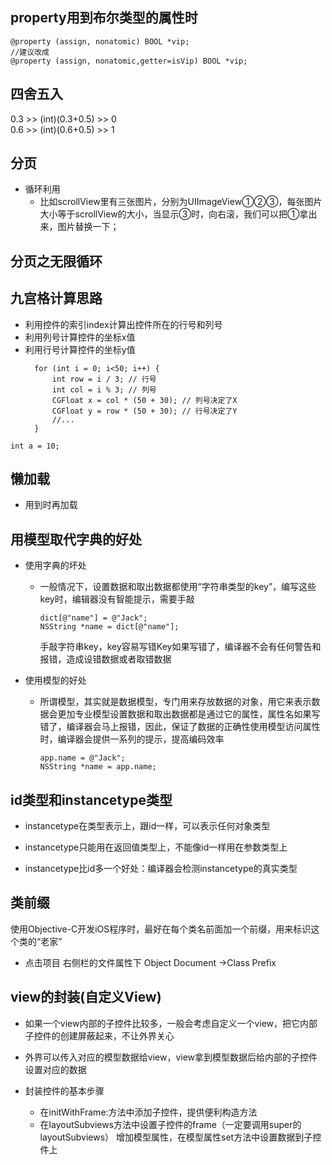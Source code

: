 ## property用到布尔类型的属性时
```objc
@property (assign, nonatomic) BOOL *vip;
//建议改成
@property (assign, nonatomic,getter=isVip) BOOL *vip;
```

## 四舍五入

0.3 &gt;&gt; \(int\)\(0.3+0.5\) &gt;&gt; 0  
0.6 &gt;&gt; \(int\)\(0.6+0.5\) &gt;&gt; 1

## 分页

* 循环利用
  * 比如scrollView里有三张图片，分别为UIImageView①②③，每张图片大小等于scrollView的大小，当显示③时，向右滚，我们可以把①拿出来，图片替换一下；

## 分页之无限循环

## 九宫格计算思路

* 利用控件的索引index计算出控件所在的行号和列号
* 利用列号计算控件的坐标x值
* 利用行号计算控件的坐标y值
  ```objc
    for (int i = 0; i<50; i++) {
        int row = i / 3; // 行号
        int col = i % 3; // 列号
        CGFloat x = col * (50 + 30); // 列号决定了X
        CGFloat y = row * (50 + 30); // 行号决定了Y
        //...
    }
  ```

```obj-c
int a = 10;
```

## 懒加载

* 用到时再加载

## 用模型取代字典的好处

* 使用字典的坏处

  * 一般情况下，设置数据和取出数据都使用“字符串类型的key”，编写这些key时，编辑器没有智能提示，需要手敲

    ```obj-c
    dict[@"name"] = @"Jack";
    NSString *name = dict[@"name"];
    ```

    手敲字符串key，key容易写错Key如果写错了，编译器不会有任何警告和报错，造成设错数据或者取错数据

* 使用模型的好处

  * 所谓模型，其实就是数据模型，专门用来存放数据的对象，用它来表示数据会更加专业模型设置数据和取出数据都是通过它的属性，属性名如果写错了，编译器会马上报错，因此，保证了数据的正确性使用模型访问属性时，编译器会提供一系列的提示，提高编码效率

    ```obj-c
    app.name = @"Jack";
    NSString *name = app.name;
    ```

## id类型和instancetype类型

* instancetype在类型表示上，跟id一样，可以表示任何对象类型

* instancetype只能用在返回值类型上，不能像id一样用在参数类型上

* instancetype比id多一个好处：编译器会检测instancetype的真实类型

## 类前缀

使用Objective-C开发iOS程序时，最好在每个类名前面加一个前缀，用来标识这个类的“老家”

* 点击项目 右侧栏的文件属性下 Object Document -&gt;Class Prefix

## view的封装\(自定义View\)

* 如果一个view内部的子控件比较多，一般会考虑自定义一个view，把它内部子控件的创建屏蔽起来，不让外界关心

* 外界可以传入对应的模型数据给view，view拿到模型数据后给内部的子控件设置对应的数据

* 封装控件的基本步骤

  * 在initWithFrame:方法中添加子控件，提供便利构造方法
  * 在layoutSubviews方法中设置子控件的frame（一定要调用super的layoutSubviews）
    增加模型属性，在模型属性set方法中设置数据到子控件上



